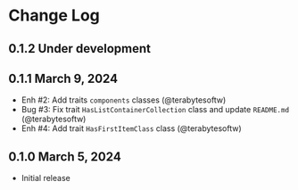 # Change Log

## 0.1.2 Under development

## 0.1.1 March 9, 2024

- Enh #2: Add traits `components` classes (@terabytesoftw)
- Bug #3: Fix trait `HasListContainerCollection` class and update `README.md` (@terabytesoftw)
- Enh #4: Add trait `HasFirstItemClass` class (@terabytesoftw)

## 0.1.0 March 5, 2024

- Initial release
